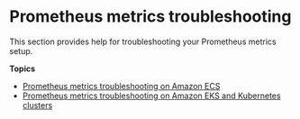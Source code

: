 # Prometheus metrics troubleshooting<a name="ContainerInsights-Prometheus-troubleshooting"></a>

This section provides help for troubleshooting your Prometheus metrics setup\. 

**Topics**
+ [Prometheus metrics troubleshooting on Amazon ECS](ContainerInsights-Prometheus-troubleshooting-ECS.md)
+ [Prometheus metrics troubleshooting on Amazon EKS and Kubernetes clusters](ContainerInsights-Prometheus-troubleshooting-EKS.md)